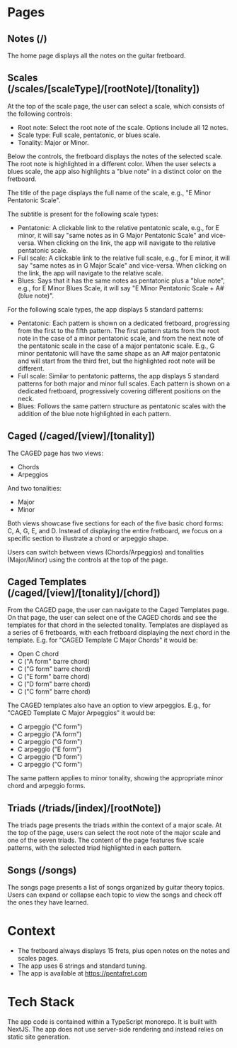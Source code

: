 # Pages

## Notes (/)

The home page displays all the notes on the guitar fretboard.

## Scales (/scales/[scaleType]/[rootNote]/[tonality])

At the top of the scale page, the user can select a scale, which consists of the following controls:
* Root note: Select the root note of the scale. Options include all 12 notes.
* Scale type: Full scale, pentatonic, or blues scale.
* Tonality: Major or Minor.

Below the controls, the fretboard displays the notes of the selected scale. The root note is highlighted in a different color. When the user selects a blues scale, the app also highlights a "blue note" in a distinct color on the fretboard.

The title of the page displays the full name of the scale, e.g., "E Minor Pentatonic Scale".

The subtitle is present for the following scale types:
* Pentatonic: A clickable link to the relative pentatonic scale, e.g., for E minor, it will say "same notes as in G Major Pentatonic Scale" and vice-versa. When clicking on the link, the app will navigate to the relative pentatonic scale.
* Full scale: A clickable link to the relative full scale, e.g., for E minor, it will say "same notes as in G Major Scale" and vice-versa. When clicking on the link, the app will navigate to the relative scale.
* Blues: Says that it has the same notes as pentatonic plus a "blue note", e.g., for E Minor Blues Scale, it will say "E Minor Pentatonic Scale + A# (blue note)".

For the following scale types, the app displays 5 standard patterns:
* Pentatonic: Each pattern is shown on a dedicated fretboard, progressing from the first to the fifth pattern. The first pattern starts from the root note in the case of a minor pentatonic scale, and from the next note of the pentatonic scale in the case of a major pentatonic scale. E.g., G minor pentatonic will have the same shape as an A# major pentatonic and will start from the third fret, but the highlighted root note will be different.
* Full scale: Similar to pentatonic patterns, the app displays 5 standard patterns for both major and minor full scales. Each pattern is shown on a dedicated fretboard, progressively covering different positions on the neck.
* Blues: Follows the same pattern structure as pentatonic scales with the addition of the blue note highlighted in each pattern.

## Caged (/caged/[view]/[tonality])

The CAGED page has two views:
* Chords
* Arpeggios

And two tonalities:
* Major
* Minor

Both views showcase five sections for each of the five basic chord forms: C, A, G, E, and D. Instead of displaying the entire fretboard, we focus on a specific section to illustrate a chord or arpeggio shape.

Users can switch between views (Chords/Arpeggios) and tonalities (Major/Minor) using the controls at the top of the page.

## Caged Templates (/caged/[view]/[tonality]/[chord])

From the CAGED page, the user can navigate to the Caged Templates page. On that page, the user can select one of the CAGED chords and see the templates for that chord in the selected tonality. Templates are displayed as a series of 6 fretboards, with each fretboard displaying the next chord in the template. E.g. for "CAGED Template C Major Chords" it would be:

- Open C chord
- C ("A form" barre chord)
- C ("G form" barre chord)
- C ("E form" barre chord)
- C ("D form" barre chord)
- C ("C form" barre chord)

The CAGED templates also have an option to view arpeggios. E.g., for "CAGED Template C Major Arpeggios" it would be:

- C arpeggio ("C form")
- C arpeggio ("A form")
- C arpeggio ("G form")
- C arpeggio ("E form")
- C arpeggio ("D form")
- C arpeggio ("C form")

The same pattern applies to minor tonality, showing the appropriate minor chord and arpeggio forms.

## Triads (/triads/[index]/[rootNote])

The triads page presents the triads within the context of a major scale. At the top of the page, users can select the root note of the major scale and one of the seven triads. The content of the page features five scale patterns, with the selected triad highlighted in each pattern.

## Songs (/songs)

The songs page presents a list of songs organized by guitar theory topics. Users can expand or collapse each topic to view the songs and check off the ones they have learned.

# Context

* The fretboard always displays 15 frets, plus open notes on the notes and scales pages.
* The app uses 6 strings and standard tuning.
* The app is available at https://pentafret.com

# Tech Stack

The app code is contained within a TypeScript monorepo. It is built with NextJS. The app does not use server-side rendering and instead relies on static site generation.
